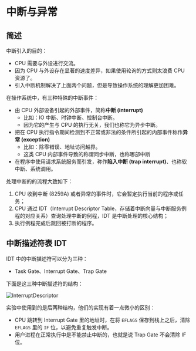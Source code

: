 # 中断与异常

## 简述

中断引入的目的：

- CPU 需要与外设进行交流。
- 因为 CPU 与外设存在显著的速度差异，如果使用轮询的方式则太浪费 CPU 资源了。
- 引入中断机制解决了上面两个问题，但是导致操作系统的理解更加困难。

在操作系统中，有三种特殊的中断事件：

- 由 CPU 外部设备引起的外部事件，简称**中断 (interrupt)**
  - 比如：IO 中断、时钟中断、控制台中断。
  - 因为它的产生与 CPU 的执行无关，我们也称它为异步中断。
- 把在 CPU 执行指令期间检测到不正常或非法的条件所引起的内部事件称作**异常 (exception)**
  - 比如：除零错误、地址访问越界。
  - 这类 CPU 内部事件导致的称谓同步中断，也称哪部中断
- 在程序中使用请求系统服务而引发，称作**陷入中断 (trap interrupt)**、也称软中断、系统调用。

处理中断的的流程大致如下：

1. CPU 收到中断 (8259A) 或者异常的事件时，它会暂定执行当前的程序或任务；
2. CPU 通过 IDT（Interrupt Descriptor Table，存储着中断向量与中断服务例程的对应关系）查询处理中断的例程，IDT 是中断处理的核心结构；
3. 执行例程完成后跳回被打断的程序。

## 中断描述符表 IDT

IDT 中的中断描述符可以分为三种：

- Task Gate、Interrupt Gate、Trap Gate

下面是这三种中断描述符的结构：

![InterruptDescriptor](../InterruptDescriptor.png)

实验中使用到的是后两种结构，他们的实现有着一点微小的区别：

- CPU 跳转到 Interrupt Gate 里的地址时，在将 `EFLAGS` 保存到栈上之后，清除 `EFLAGS` 里的 `IF` 位，以避免重复触发中断。
- 用户进程在正常执行中是不能禁止中断的，也就是说 Trap Gate 不会清除 IF 位。

